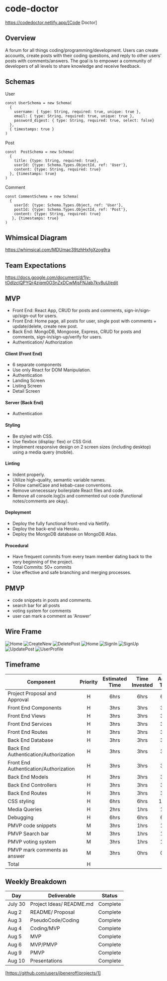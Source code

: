 # code-doctor

https://codedoctor.netlify.app/[Code Doctor]

## Overview
A forum for all things coding/programming/development. Users can create accounts, create posts with their coding questions, and reply to other users' posts with comments/answers. The goal is to empower a community of developers of all levels to share knowledge and receive feedback.

## Schemas
User
```
const UserSchema = new Schema(
  {
    username: { type: String, required: true, unique: true },
    email: { type: String, required: true, unique: true },
    password_digest: { type: String, required: true, select: false}
  },
  { timestamps: true }
)
```
Post
```
const  PostSchema = new Schema(
  {
    title: {type: String, required: true},
    userId: {type: Schema.Types.ObjectId, ref: 'User'},
    content: {type: String, required: true}
  }, {timestamps: true}
)
```
Comment
```
const CommentSchema = new Schema(
  {
    userId: {type: Schema.Types.Object, ref: 'User'},
    postId: {type: Schema.Types.ObjectId, ref: 'Post'},
    content: {type: String, required: true}
   }, {timestamps: true}
)
```

## Whimsical Diagram

https://whimsical.com/MDUmac39tzhHxfgXzog9ra

## Team Expectations

https://docs.google.com/document/d/1jy-tOdlzclQPYQr4zjqm0O3nZxDCwMjsFNJab7kv8uU/edit


## MVP
- Front End: React App, CRUD for posts and comments, sign-in/sign-up/sign-out for users.
- Front End: Home page, all posts for user, single post with comments + update/delete, create new post.
- Back End: MongoDB, Mongoose, Express, CRUD for posts and comments, sign-in/sign-up/verify for users.
- Authentication/ Authorization


#### Client (Front End)

-  6 separate components 
- Use only React for DOM Manipulation.
- Authentication
- Landing Screen
- Listing Screen
- Detail Screen

#### Server (Back End)
- Authentication

#### Styling
- Be styled with CSS.
- Use flexbox (display: flex) or CSS Grid.
- Implement responsive design on 2 screen sizes (including desktop) using a media query (mobile).

#### Linting
- Indent properly.
- Utilize high-quality, semantic variable names.
- Follow camelCase and kebab-case conventions.
- Remove unnecessary boilerplate React files and code.
- Remove all console.log()s and commented out code (functional notes/comments are okay).

#### Deployment
- Deploy the fully functional front-end via Netlify.
- Deploy the back-end via Heroku.
- Deploy the MongoDB database on MongoDB Atlas.

#### Procedural
- Have frequent commits from every team member dating  back to the very beginning of the project. 
- Total Commits: 50+ commits
- Use effective and safe branching and merging processes.


## PMVP
- code snippets in posts and comments.
- search bar for all posts
- voting system for comments
- user can mark a comment as 'Answer'

## Wire Frame

![Home](https://user-images.githubusercontent.com/85003025/127893181-0e220225-ac1d-4a6f-a1d4-ad336d376888.png)
![CreateNew](https://user-images.githubusercontent.com/85003025/127893190-dc156e3b-b447-43a6-9b1c-ea8908e8d6ee.png)
![DeletePost](https://user-images.githubusercontent.com/85003025/127893195-9ac0fe2e-9b28-41cc-bfe2-f5e391fde9db.png)
![Home](https://user-images.githubusercontent.com/85003025/127893201-5c76a8e7-8320-4475-a136-681b3ad1c769.png)
![SignIn](https://user-images.githubusercontent.com/85003025/127893207-4e6318d1-931b-479b-894c-98c1151c36cc.png)
![SignUp](https://user-images.githubusercontent.com/85003025/127893216-52c84f67-cfb7-447b-bd72-797d1330f044.png)
![UpdatePost](https://user-images.githubusercontent.com/85003025/127893222-6788fe22-b3f2-42fd-bdcf-6972e886f219.png)
![UserProfile](https://user-images.githubusercontent.com/85003025/127893227-01448d03-5c1e-4f4e-8c26-0b02711488e0.png)


## Timeframe

| Component                              | Priority | Estimated Time | Time Invested | Actual Time |
| -------------------------------------- | :------: | :------------: | :-----------: | :---------: |
| Project Proposal and Approval          |    H     |      6hrs      |      6hrs     |     6hrs   |
| Front End Components          |    H     |      3hrs      |     3hrs      |    3hrs     |
| Front End Views          |    H     |      3hrs      |     3hrs      |    3hrs     |
| Front End Services        |    H     |      3hrs      |     3hrs     |     3hrs    |
| Front End Routes          |    H     |      3hrs      |      3hrs     |     3hrs    |
| Back End Database          |    H     |      3hrs      |      3hrs     |     3hrs    |
| Back End Authentication/Authorization         |    H     |      3hrs      |     3hrs     |   3hrs    |
| Front End Authentication/Authorization         |    H     |      3hrs      |     3hrs      |    3hrs    |
| Back End Models         |    H     |      3hrs      |     3hrs      |    3hrs     |
| Back End Controllers          |    H     |      3hrs      |     3hrs     |    3hrs     |
| Back End Routes         |    H     |      3hrs      |     3hrs    |    3hrs     |
| CSS styling         |    H     |      6hrs      |     6hrs    |     10hrs    |
| Media Queries        |    H     |      2hrs      |     1hrs    |    1hrs     |
| Debugging        |    H     |      6hrs      |     6hrs    |    6hrs     |
| PMVP code snippets         |    M     |      3hrs      |     1hrs      |    1hrs    |
| PMVP Search bar         |    M     |      3hrs      |     1hrs     |     1hrs    |
| PMVP voting system         |    M     |      3hrs      |    1hrs     |     1hrs    |
| PMVP mark comments as answer         |    M     |      3hrs      |     0hrs     |     0hrs    |
| Total |    H     |           |          |        |

## Weekly Breakdown

| Day        | Deliverable                                          | Status   |
| ---------- | ---------------------------------------------------- | -------- |
| July 30    | Project Ideas/ README.md   | Complete |
| Aug 2    | README/ Proposal | Complete |
| Aug 3    | PseudoCode/Coding                 | Complete |
| Aug 4   |  Coding/MVP                                               | Complete |
| Aug 5    | MVP                                           | Complete |
| Aug 6 | MVP/PMVP                                                 | Complete |
| Aug 9    | PMVP                                       | Complete |
| Aug 10    | Presentations                                        | Complete |

[https://github.com/users/jbeneroff/projects/1]
